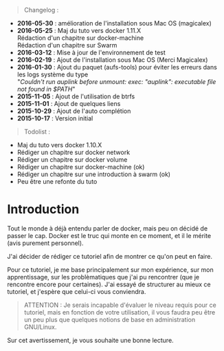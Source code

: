 > Changelog :  
- **2016-05-30** : amélioration de l'installation sous Mac OS (magicalex)  
- **2016-05-25** : Maj du tuto vers docker 1.11.X  
Rédaction d'un chapitre sur docker-machine  
Rédaction d'un chapitre sur Swarm
- **2016-03-12** : Mise à jour de l'environnement de test  
- **2016-02-19** : Ajout de l'installation sous Mac OS (Merci Magicalex)  
- **2016-01-30** : Ajout du paquet (aufs-tools) pour éviter les erreurs dans les logs système du type  
 "*Couldn't run auplink before unmount: exec: "auplink": executable file not found in $PATH*"  
- **2015-11-05** : Ajout de l'utilisation de btrfs  
- **2015-11-01** : Ajout de quelques liens  
- **2015-10-29** : Ajout de l'auto complétion  
- **2015-10-17** : Version initial  

> Todolist :
- Maj du tuto vers docker 1.10.X
- Rédiger un chapitre sur docker network
- Rédiger un chapitre sur docker volume
- Rédiger un chapitre sur docker-machine (ok)
- Rédiger un chapitre sur une introduction à swarm (ok)
- Peu être une refonte du tuto

# Introduction

Tout le monde à déjà entendu parler de docker, mais peu on décidé de passer le cap.
Docker est le truc qui monte en ce moment, et il le mérite (avis purement personnel).

J'ai décider de rédiger ce tutoriel afin de montrer ce qu'on peut en faire.

Pour ce tutoriel, je me base principalement sur mon expérience, sur mon apprentissage, sur les problèmatiques que j'ai pu rencontrer (que je rencontre encore pour certaines). J'ai essayé de structurer au mieux ce tutoriel, et j'espère que celui-ci vous conviendra.

> ATTENTION : Je serais incapable d'évaluer le niveau requis pour ce tutoriel, mais en fonction de votre utilisation, il vous faudra peu être un peu plus que quelques notions de base en administration GNU/Linux.

Sur cet avertissement, je vous souhaite une bonne lecture.
